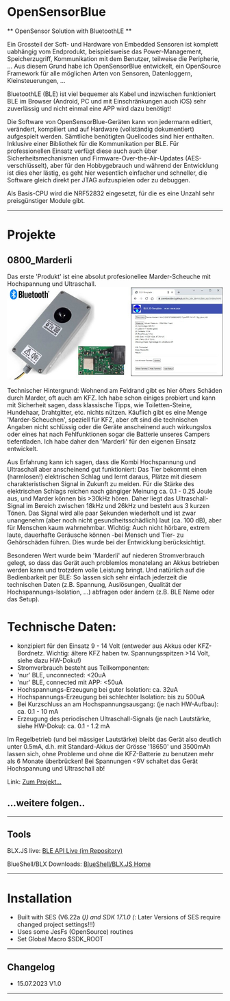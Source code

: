 # OpenSensorBlue #
** OpenSensor Solution with BluetoothLE **

Ein Grossteil der Soft- und Hardware von Embedded Sensoren ist komplett uabhängig vom Endprodukt, beispielsweise das Power-Management,
Speicherzugriff, Kommunikation mit dem Benutzer, teilweise die Peripherie, ... 
Aus diesem Grund habe ich OpenSensorBlue entwickelt, ein OpenSource Framework für alle möglichen Arten von Sensoren, Datenloggern, Kleinsteuerungen, ... 

BluetoothLE (BLE) ist viel bequemer als Kabel und inzwischen funktioniert BLE im Browser (Android, PC und mit Einschränkungen auch iOS) sehr zuverlässig und nicht einmal eine APP wird dazu benötigt!

Die Software von OpenSensorBlue-Geräten kann von jedermann editiert, verändert, kompiliert und auf Hardware (vollständig dokumentiert) aufgespielt werden. Sämtliche benötigten
Quellcodes sind hier enthalten. Inklusive einer Bibliothek für die Kommunikation per BLE. Für professionellen Einsatz verfügt diese auch
auch über Sicherheitsmechanismen und Firmware-Over-the-Air-Updates (AES-verschlüsselt), aber für den Hobbygebrauch und während der Entwicklung ist dies eher lästig, 
es geht hier wesentlich einfacher und schneller, die Software gleich direkt per JTAG aufzuspielen oder zu debuggen.

Als Basis-CPU wird die NRF52832 eingesetzt, für die es eine Unzahl sehr preisgünstiger Module gibt. 

---
# Projekte #

## 0800_Marderli ##
Das erste 'Produkt' ist eine absolut profesionellee Marder-Scheuche mit Hochspannung und Ultraschall. 
!['Marderli'](./documentation/0800_marder/img/marderli_all.jpg)

Technischer Hintergrund: Wohnend am Feldrand gibt es hier öfters Schäden durch Marder, oft auch am KFZ. Ich habe schon einiges probiert und
kann mit Sicherheit sagen, dass klassische Tipps, wie Toiletten-Steine, Hundehaar, Drahtgitter, etc. nichts nützen.
Käuflich gibt es eine Menge 'Marder-Scheuchen', speziell für KFZ, aber oft sind die technischen Angaben nicht schlüssig oder die Geräte anscheinend auch wirkungslos
oder eines hat nach Fehlfunktionen sogar die Batterie unseres Campers tiefentladen. Ich habe daher den 'Marderli' für den eigenen Einsatz entwickelt.

Aus Erfahrung kann ich sagen, dass die Kombi Hochspannung und Ultraschall aber anscheinend gut funktioniert:
Das Tier bekommt einen (harmlosen!) elektrischen Schlag und lernt daraus, Plätze mit diesem charakteristischen Signal in Zukunft zu meiden.
Für die Stärke des elektrischen Schlags reichen nach gängiger Meinung ca. 0.1 - 0.25 Joule aus, und Marder können bis >30kHz hören. 
Daher liegt das Ultraschall-Signal im Bereich zwischen 18kHz und 26kHz und besteht aus 3 kurzen Tönen.
Das Signal wird alle paar Sekunden wiederholt und ist zwar unangenehm (aber noch nicht gesundheitsschädlich) laut (ca. 100 dB), aber für Menschen kaum wahrnehmbar.
Wichtig: Auch nicht hörbare, extrem laute, dauerhafte Geräusche können -bei Mensch und Tier- zu Gehörschäden führen. Dies wurde bei der Entwicklung berücksichtigt.

Besonderen Wert wurde beim 'Marderli' auf niederen Stromverbrauch gelegt, so dass das Gerät auch problemlos monatelang an Akkus betrieben werden kann und trotzdem volle Leistung bringt.
Und natürlich auf die Bedienbarkeit per BLE: So lassen sich sehr einfach jederzeit die technischen Daten (z.B. Spannung, Auslösungen, Qualität der Hochspannungs-Isolation, ...) abfragen oder ändern (z.B. BLE Name oder das Setup).

# Technische Daten: #
- konzipiert für den Einsatz 9 - 14 Volt (entweder aus Akkus oder KFZ-Bordnetz. Wichtig: ältere KFZ haben tw. Spannungsspitzen >14 Volt, siehe dazu HW-Doku!)
- Stromverbrauch besteht aus Teilkomponenten:
 - 'nur' BLE, unconnected:  <20uA
 - 'nur' BLE, connected mit APP:  <50uA
 - Hochspannungs-Erzeugung bei guter Isolation: ca. 32uA
 - Hochspannungs-Erzeugung bei schlechter Isolation: bis zu 500uA
 - Bei Kurzschluss an am Hochspannungsausgang: (je nach HW-Aufbau): ca. 0.1 - 10 mA
 - Erzeugung des periodischen Ultraschall-Signals (je nach Lautstärke, siehe HW-Doku): ca. 0.1 - 1.2 mA
 
 Im Regelbetrieb (und bei mässiger Lautstärke) bleibt das Gerät also deutlich unter 0.5mA, d.h. mit Standard-Akkus der Grösse '18650' und 3500mAh 
 lassen sich, ohne Probleme und ohne die KFZ-Batterie zu benutzen mehr als 6 Monate überbrücken!
 Bei Spannungen <9V schaltet das Gerät Hochspannung und Ultraschall ab!
 
 
Link: [Zum Projekt...](./documentation/0800_marder/README.md)

## ...weitere folgen.. ##

---
## Tools ##

BLX.JS live: [BLE API Live (im Repository)](https://joembedded.github.io/ltx_ble_demo/ble_api/index.html)

BlueShell/BLX Downloads: [BlueShell/BLX.JS Home](https://joembedded.de/x3/blueshell)

---
# Installation
- Built with SES (V6.22a (*)) and SDK 17.1.0   (*: Later Versions of SES require changed project settings!!!)
- Uses some JesFs (OpenSource) routines
- Set Global Macro $SDK_ROOT

---
## Changelog  ##
- 15.07.2023 V1.0 

---


